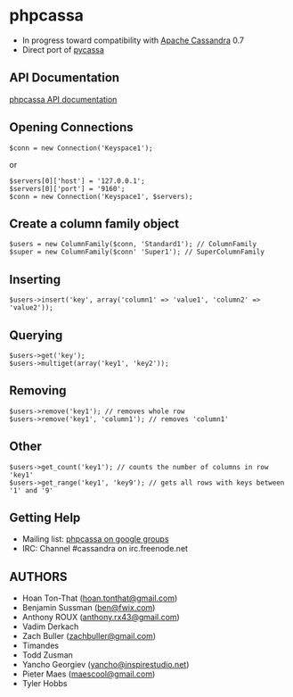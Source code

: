 phpcassa
========

* In progress toward compatibility with [Apache Cassandra](http://cassandra.apache.org) 0.7
* Direct port of [pycassa](http://github.com/pycassa/pycassa)

API Documentation
-----------------

[phpcassa API documentation](http://thobbs.github.com/phpcassa)

Opening Connections
-------------------

    $conn = new Connection('Keyspace1');

or

    $servers[0]['host'] = '127.0.0.1';
    $servers[0]['port'] = '9160';
    $conn = new Connection('Keyspace1', $servers);

Create a column family object
-----------------------------

    $users = new ColumnFamily($conn, 'Standard1'); // ColumnFamily
    $super = new ColumnFamily($conn' 'Super1'); // SuperColumnFamily

Inserting
---------

    $users->insert('key', array('column1' => 'value1', 'column2' => 'value2'));

Querying
--------

    $users->get('key'); 
    $users->multiget(array('key1', 'key2'));

Removing
--------

    $users->remove('key1'); // removes whole row
    $users->remove('key1', 'column1'); // removes 'column1'

Other
-----

    $users->get_count('key1'); // counts the number of columns in row 'key1'
    $users->get_range('key1', 'key9'); // gets all rows with keys between '1' and '9'

Getting Help
------------

* Mailing list: [phpcassa on google groups](http://groups.google.com/group/phpcassa)
* IRC: Channel #cassandra on irc.freenode.net

AUTHORS
-------

* Hoan Ton-That (hoan.tonthat@gmail.com)
* Benjamin Sussman (ben@fwix.com)
* Anthony ROUX (anthony.rx43@gmail.com)
* Vadim Derkach
* Zach Buller (zachbuller@gmail.com)
* Timandes
* Todd Zusman
* Yancho Georgiev (yancho@inspirestudio.net)
* Pieter Maes (maescool@gmail.com)
* Tyler Hobbs
